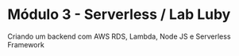 # Módulo 3 - Serverless / Lab Luby
Criando um backend com AWS RDS, Lambda, Node JS e Serverless Framework
